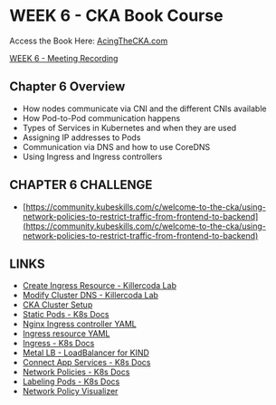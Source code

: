 # WEEK 6 - CKA Book Course

Access the Book Here: [AcingTheCKA.com](https://acingthecka.com)

[WEEK 6 - Meeting Recording](https://community.kubeskills.com/c/meetings/dns-services-ingress-and-more-chapter-6-review)

## Chapter 6 Overview
- How nodes communicate via CNI and the different CNIs available
- How Pod-to-Pod communication happens
- Types of Services in Kubernetes and when they are used
- Assigning IP addresses to Pods
- Communication via DNS and how to use CoreDNS
- Using Ingress and Ingress controllers

## CHAPTER 6 CHALLENGE

- [https://community.kubeskills.com/c/welcome-to-the-cka/using-network-policies-to-restrict-traffic-from-frontend-to-backend](https://community.kubeskills.com/c/welcome-to-the-cka/using-network-policies-to-restrict-traffic-from-frontend-to-backend)

## LINKS

- [Create Ingress Resource - Killercoda Lab](https://killercoda.com/chadmcrowell/course/cka/create-ingress)
- [Modify Cluster DNS - Killercoda Lab](https://killercoda.com/chadmcrowell/course/cka/modify-cluster-dns)
- [CKA Cluster Setup](https://github.com/chadmcrowell/cka-exercises)
- [Static Pods - K8s Docs](https://kubernetes.io/docs/tasks/configure-pod-container/static-pod/)
- [Nginx Ingress controller YAML](https://raw.githubusercontent.com/chadmcrowell/acing-the-cka-exam/main/ch_06/nginx-ingress-controller.yaml)
- [Ingress resource YAML](https://raw.githubusercontent.com/chadmcrowell/acing-the-cka-exam/main/ch_06/hello-ingress.yaml)
- [Ingress - K8s Docs](https://kubernetes.io/docs/concepts/services-networking/ingress/)
- [Metal LB - LoadBalancer for KIND](https://raw.githubusercontent.com/chadmcrowell/acing-the-cka-exam/main/ch_06/metallb-native.yaml)
- [Connect App Services - K8s Docs](https://kubernetes.io/docs/tutorials/services/connect-applications-service/)
- [Network Policies - K8s Docs](https://kubernetes.io/docs/concepts/services-networking/network-policies/)
- [Labeling Pods - K8s Docs](https://kubernetes.io/docs/reference/kubectl/generated/kubectl_label/)
- [Network Policy Visualizer](https://editor.networkpolicy.io/)